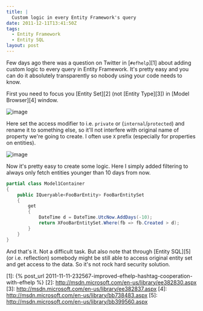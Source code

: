 ```yaml
---
title: |
  Custom logic in every Entity Framework's query
date: 2011-12-11T13:41:50Z
tags:
  - Entity Framework
  - Entity SQL
layout: post
---
```

Few days ago there was a question on Twitter in [`#efhelp`][1] about adding custom logic to every query in Entity Framework. It's pretty easy and you can do it absolutely transparently so nobody using your code needs to know.

First you need to focus you [Entity Set][2] (not [Entity Type][3]) in [Model Browser][4] window.

![image](/i/232589/CustomLogicEntitySet1.png)

Here set the access modifier to i.e. `private` or (`internal`/`protected`) and rename it to something else, so it'll not interfere with original name of property we're going to create. I often use `X` prefix (especially for properties on entities).

![image](/i/232589/CustomLogicEntitySet2.png)

Now it's pretty easy to create some logic. Here I simply added filtering to always only fetch entities younger than 10 days from now.

```csharp
partial class Model1Container
{
	public IQueryable<FooBarEntity> FooBarEntitySet
	{
		get
		{
			DateTime d = DateTime.UtcNow.AddDays(-10);
			return XFooBarEntitySet.Where(fb => fb.Created > d);
		}
	}
}
```

And that's it. Not a difficult task. But also note that through [Entity SQL][5] (or i.e. reflection) somebody might be still able to access original entity set and get access to the data. So it's not rock hard security solution.

[1]: {% post_url 2011-11-11-232567-improved-efhelp-hashtag-cooperation-with-efhelp %}
[2]: http://msdn.microsoft.com/en-us/library/ee382830.aspx
[3]: http://msdn.microsoft.com/en-us/library/ee382837.aspx
[4]: http://msdn.microsoft.com/en-us/library/bb738483.aspx
[5]: http://msdn.microsoft.com/en-us/library/bb399560.aspx